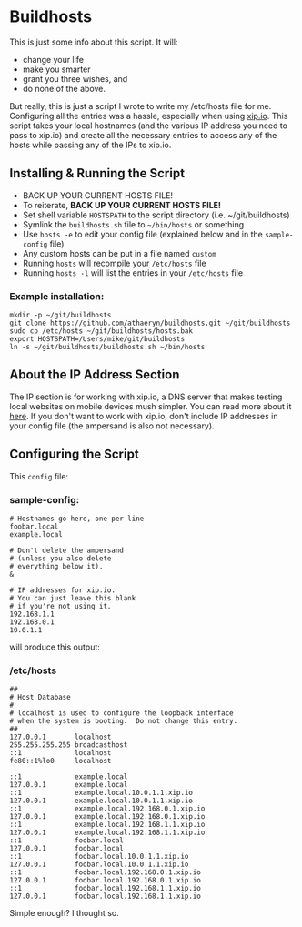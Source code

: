 Buildhosts
=========

This is just some info about this script. It will:

+ change your life
+ make you smarter
+ grant you three wishes, and
+ do none of the above.

But really, this is just a script I wrote to write my /etc/hosts file for me.
Configuring all the entries was a hassle, especially when using [xip.io](http://xip.io).
This script takes your local hostnames (and the various IP address you need to pass
to xip.io) and create all the necessary entries to access any of the hosts while
passing any of the IPs to xip.io.

Installing & Running the Script
-------------------------------

+ BACK UP YOUR CURRENT HOSTS FILE!
+ To reiterate, **BACK UP YOUR CURRENT HOSTS FILE!**
+ Set shell variable `HOSTSPATH` to the script directory (i.e. ~/git/buildhosts)
+ Symlink the `buildhosts.sh` file to `~/bin/hosts` or something
+ Use `hosts -e` to edit your config file (explained below and in the `sample-config` file)
+ Any custom hosts can be put in a file named `custom`
+ Running `hosts` will recompile your `/etc/hosts` file
+ Running `hosts -l` will list the entries in your `/etc/hosts` file

### Example installation:
    mkdir -p ~/git/buildhosts
    git clone https://github.com/athaeryn/buildhosts.git ~/git/buildhosts
    sudo cp /etc/hosts ~/git/buildhosts/hosts.bak
    export HOSTSPATH=/Users/mike/git/buildhosts
    ln -s ~/git/buildhosts/buildhosts.sh ~/bin/hosts


About the IP Address Section
----------------------------

The IP section is for working with xip.io, a DNS server that makes testing local
websites on mobile devices mush simpler. You can read more about it [here](http://xip.io).
If you don't want to work with xip.io, don't include IP addresses in your config file (the ampersand is also not necessary).

Configuring the Script
----------------------

This `config` file:

### sample-config:

    # Hostnames go here, one per line
    foobar.local
    example.local

    # Don't delete the ampersand
    # (unless you also delete
    # everything below it).
    &

    # IP addresses for xip.io.
    # You can just leave this blank
    # if you're not using it.
    192.168.1.1
    192.168.0.1
    10.0.1.1

will produce this output:

### /etc/hosts
    ##
    # Host Database
    #
    # localhost is used to configure the loopback interface
    # when the system is booting.  Do not change this entry.
    ##
    127.0.0.1       localhost
    255.255.255.255 broadcasthost
    ::1             localhost
    fe80::1%lo0     localhost
    
    ::1             example.local
    127.0.0.1       example.local
    ::1             example.local.10.0.1.1.xip.io
    127.0.0.1       example.local.10.0.1.1.xip.io
    ::1             example.local.192.168.0.1.xip.io
    127.0.0.1       example.local.192.168.0.1.xip.io
    ::1             example.local.192.168.1.1.xip.io
    127.0.0.1       example.local.192.168.1.1.xip.io
    ::1             foobar.local
    127.0.0.1       foobar.local
    ::1             foobar.local.10.0.1.1.xip.io
    127.0.0.1       foobar.local.10.0.1.1.xip.io
    ::1             foobar.local.192.168.0.1.xip.io
    127.0.0.1       foobar.local.192.168.0.1.xip.io
    ::1             foobar.local.192.168.1.1.xip.io
    127.0.0.1       foobar.local.192.168.1.1.xip.io

Simple enough? I thought so.

